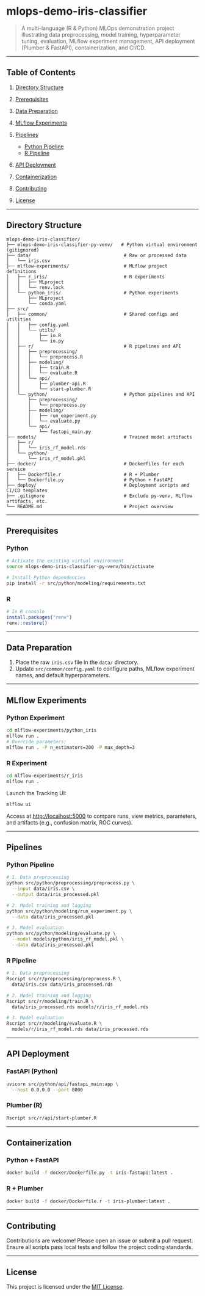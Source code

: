 # mlops-demo-iris-classifier

> A multi-language (R & Python) MLOps demonstration project illustrating data preprocessing, model training, hyperparameter tuning, evaluation, MLflow experiment management, API deployment (Plumber & FastAPI), containerization, and CI/CD.

---

## Table of Contents

1. [Directory Structure](#directory-structure)
2. [Prerequisites](#prerequisites)
3. [Data Preparation](#data-preparation)
4. [MLflow Experiments](#mlflow-experiments)
5. [Pipelines](#pipelines)

   * [Python Pipeline](#python-pipeline)
   * [R Pipeline](#r-pipeline)
6. [API Deployment](#api-deployment)
7. [Containerization](#containerization)
8. [Contributing](#contributing)
9. [License](#license)

---

## Directory Structure

```text
mlops-demo-iris-classifier/
├── mlops-demo-iris-classifier-py-venv/   # Python virtual environment (gitignored)
├── data/                                  # Raw or processed data
│   └── iris.csv
├── mlflow-experiments/                    # MLflow project definitions
│   ├── r_iris/                            # R experiments
│   │   ├── MLproject
│   │   └── renv.lock
│   └── python_iris/                       # Python experiments
│       ├── MLproject
│       └── conda.yaml
├── src/
│   ├── common/                            # Shared configs and utilities
│   │   ├── config.yaml
│   │   └── utils/
│   │       ├── io.R
│   │       └── io.py
│   ├── r/                                 # R pipelines and API
│   │   ├── preprocessing/
│   │   │   └── preprocess.R
│   │   ├── modeling/
│   │   │   ├── train.R
│   │   │   └── evaluate.R
│   │   └── api/
│   │       ├── plumber-api.R
│   │       └── start-plumber.R
│   └── python/                            # Python pipelines and API
│       ├── preprocessing/
│       │   └── preprocess.py
│       ├── modeling/
│       │   ├── run_experiment.py
│       │   └── evaluate.py
│       └── api/
│           └── fastapi_main.py
├── models/                                # Trained model artifacts
│   ├── r/
│   │   └── iris_rf_model.rds
│   └── python/
│       └── iris_rf_model.pkl
├── docker/                                # Dockerfiles for each service
│   ├── Dockerfile.r                       # R + Plumber
│   └── Dockerfile.py                      # Python + FastAPI
├── deploy/                                # Deployment scripts and CI/CD templates
├── .gitignore                             # Exclude py-venv, MLflow artifacts, etc.
└── README.md                              # Project overview
```

---

## Prerequisites

### Python

```bash
# Activate the existing virtual environment
source mlops-demo-iris-classifier-py-venv/bin/activate

# Install Python dependencies
pip install -r src/python/modeling/requirements.txt
```

### R

```r
# In R console
install.packages("renv")
renv::restore()
```

---

## Data Preparation

1. Place the raw `iris.csv` file in the `data/` directory.
2. Update `src/common/config.yaml` to configure paths, MLflow experiment names, and default hyperparameters.

---

## MLflow Experiments

### Python Experiment

```bash
cd mlflow-experiments/python_iris
mlflow run .
# Override parameters:
mlflow run . -P n_estimators=200 -P max_depth=3
```

### R Experiment

```bash
cd mlflow-experiments/r_iris
mlflow run .
```

Launch the Tracking UI:

```bash
mlflow ui
```

Access at [http://localhost:5000](http://localhost:5000) to compare runs, view metrics, parameters, and artifacts (e.g., confusion matrix, ROC curves).

---

## Pipelines

### Python Pipeline

```bash
# 1. Data preprocessing
python src/python/preprocessing/preprocess.py \
  --input data/iris.csv \
  --output data/iris_processed.pkl

# 2. Model training and logging
python src/python/modeling/run_experiment.py \
  --data data/iris_processed.pkl

# 3. Model evaluation
python src/python/modeling/evaluate.py \
  --model models/python/iris_rf_model.pkl \
  --data data/iris_processed.pkl
```

### R Pipeline

```bash
# 1. Data preprocessing
Rscript src/r/preprocessing/preprocess.R \
  data/iris.csv data/iris_processed.rds

# 2. Model training and logging
Rscript src/r/modeling/train.R \
  data/iris_processed.rds models/r/iris_rf_model.rds

# 3. Model evaluation
Rscript src/r/modeling/evaluate.R \
  models/r/iris_rf_model.rds data/iris_processed.rds
```

---

## API Deployment

### FastAPI (Python)

```bash
uvicorn src/python/api/fastapi_main:app \
  --host 0.0.0.0 --port 8000
```

### Plumber (R)

```bash
Rscript src/r/api/start-plumber.R
```

---

## Containerization

### Python + FastAPI

```bash
docker build -f docker/Dockerfile.py -t iris-fastapi:latest .
```

### R + Plumber

```bash
docker build -f docker/Dockerfile.r -t iris-plumber:latest .
```

---

## Contributing

Contributions are welcome! Please open an issue or submit a pull request. Ensure all scripts pass local tests and follow the project coding standards.

---

## License

This project is licensed under the [MIT License](LICENSE).
